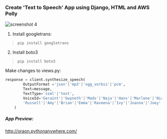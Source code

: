 ### Create 'Text to Speech' App using Django, HTML and AWS Polly

![screenshot 4](https://user-images.githubusercontent.com/20254425/39020649-468623a0-444b-11e8-89a5-e7b3ea70b945.png)


1) Install googletrans:
> `pip install googletrans` 

2) Install boto3
> `pip install boto3`

Make changes to views.py:
```python
response = client.synthesize_speech(
        OutputFormat ='json'|'mp3'|'ogg_vorbis'|'pcm',
        Text=message,
        TextType='ssml'|'text',
        VoiceId='Geraint'|'Gwyneth'|'Mads'|'Naja'|'Hans'|'Marlene'|'Nicole'|
        'Russell'|'Amy'|'Brian'|'Emma'|'Raveena'|'Ivy'|'Joanna'|'Joey'
    )
```
##### App Preview:
http://oraon.pythonanywhere.com/
